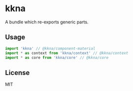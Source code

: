 # kkna

A bundle which re-exports generic parts.

## Usage

```ts
import 'kkna' // @kkna/component-material
import * as context from 'kkna/context' // @kkna/context
import * as core from 'kkna/core' // @kkna/core
```

## License

MIT
